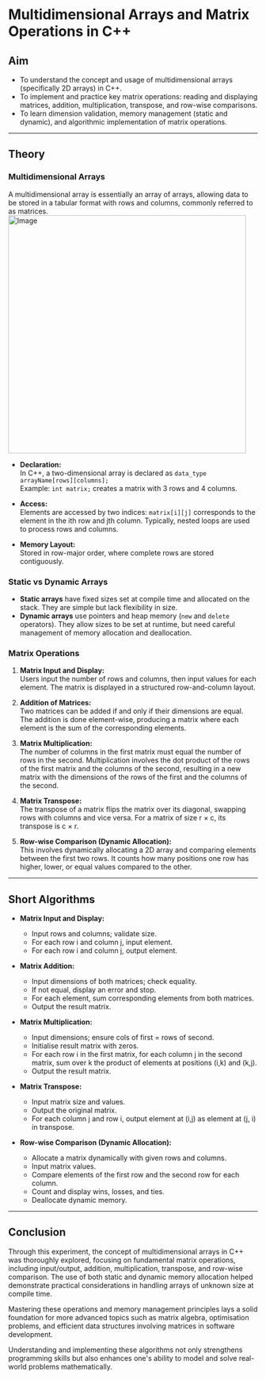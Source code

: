 # Multidimensional Arrays and Matrix Operations in C++ 

## Aim
- To understand the concept and usage of multidimensional arrays (specifically 2D arrays) in C++.
- To implement and practice key matrix operations: reading and displaying matrices, addition, multiplication, transpose, and row-wise comparisons.
- To learn dimension validation, memory management (static and dynamic), and algorithmic implementation of matrix operations.

***

## Theory

### Multidimensional Arrays
A multidimensional array is essentially an array of arrays, allowing data to be stored in a tabular format with rows and columns, commonly referred to as matrices.
<img width="480" height="480" alt="Image" src="https://github.com/user-attachments/assets/d013286e-8aa6-496f-986a-0c5bcc749994" />

- **Declaration:**  
  In C++, a two-dimensional array is declared as `data_type arrayName[rows][columns];`  
  Example: `int matrix;` creates a matrix with 3 rows and 4 columns.

- **Access:**  
  Elements are accessed by two indices: `matrix[i][j]` corresponds to the element in the ith row and jth column. Typically, nested loops are used to process rows and columns.

- **Memory Layout:**  
  Stored in row-major order, where complete rows are stored contiguously.

### Static vs Dynamic Arrays
- **Static arrays** have fixed sizes set at compile time and allocated on the stack. They are simple but lack flexibility in size.
- **Dynamic arrays** use pointers and heap memory (`new` and `delete` operators). They allow sizes to be set at runtime, but need careful management of memory allocation and deallocation.

### Matrix Operations

1. **Matrix Input and Display:**  
   Users input the number of rows and columns, then input values for each element. The matrix is displayed in a structured row-and-column layout.

2. **Addition of Matrices:**  
   Two matrices can be added if and only if their dimensions are equal. The addition is done element-wise, producing a matrix where each element is the sum of the corresponding elements.

3. **Matrix Multiplication:**  
   The number of columns in the first matrix must equal the number of rows in the second. Multiplication involves the dot product of the rows of the first matrix and the columns of the second, resulting in a new matrix with the dimensions of the rows of the first and the columns of the second.

4. **Matrix Transpose:**  
   The transpose of a matrix flips the matrix over its diagonal, swapping rows with columns and vice versa. For a matrix of size r × c, its transpose is c × r.

5. **Row-wise Comparison (Dynamic Allocation):**  
   This involves dynamically allocating a 2D array and comparing elements between the first two rows. It counts how many positions one row has higher, lower, or equal values compared to the other.

***

## Short Algorithms

- **Matrix Input and Display:**  
  - Input rows and columns; validate size.  
  - For each row i and column j, input element.  
  - For each row i and column j, output element.

- **Matrix Addition:**  
  - Input dimensions of both matrices; check equality.  
  - If not equal, display an error and stop.  
  - For each element, sum corresponding elements from both matrices.  
  - Output the result matrix.

- **Matrix Multiplication:**  
  - Input dimensions; ensure cols of first = rows of second.  
  - Initialise result matrix with zeros.  
  - For each row i in the first matrix, for each column j in the second matrix, sum over k the product of elements at positions (i,k) and (k,j).  
  - Output the result matrix.

- **Matrix Transpose:**  
  - Input matrix size and values.  
  - Output the original matrix.  
  - For each column j and row i, output element at (i,j) as element at (j, i) in transpose.

- **Row-wise Comparison (Dynamic Allocation):**  
  - Allocate a matrix dynamically with given rows and columns.  
  - Input matrix values.  
  - Compare elements of the first row and the second row for each column.  
  - Count and display wins, losses, and ties.  
  - Deallocate dynamic memory.

***

## Conclusion
Through this experiment, the concept of multidimensional arrays in C++ was thoroughly explored, focusing on fundamental matrix operations, including input/output, addition, multiplication, transpose, and row-wise comparison. The use of both static and dynamic memory allocation helped demonstrate practical considerations in handling arrays of unknown size at compile time.

Mastering these operations and memory management principles lays a solid foundation for more advanced topics such as matrix algebra, optimisation problems, and efficient data structures involving matrices in software development.

Understanding and implementing these algorithms not only strengthens programming skills but also enhances one's ability to model and solve real-world problems mathematically.
